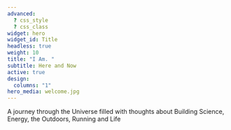 ```yaml
---
advanced:
  ? css_style
  ? css_class
widget: hero
widget_id: Title
headless: true
weight: 10
title: "I Am. "
subtitle: Here and Now
active: true
design:
  columns: "1"
hero_media: welcome.jpg
---
```

A journey through the Universe filled with thoughts about Building Science, Energy, the Outdoors, Running and Life